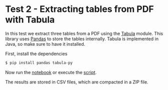 # Test 2 - Extracting tables from PDF with Tabula

In this test we extract three tables from a PDF using
the [Tabula](https://tabula-py.readthedocs.io/en/latest/) module.
This library uses [Pandas](https://pandas.pydata.org) to store the tables internally.
Tabula is implemented in Java, so make sure to have it installed.

First, install the dependencies

```bash
$ pip install pandas tabula-py
```

Now run the [notebook](2.ipynb) or execute the [script](../scripts/test2/2.py).

The results are stored in CSV files, which are compacted in a ZIP file.